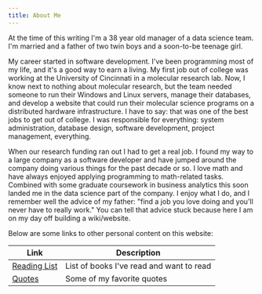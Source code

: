 ```yaml
---
title: About Me
---
```


At the time of this writing I'm a 38 year old manager of a data science team.  I'm married and a father of two twin boys and a soon-to-be teenage girl.

My career started in software development.  I've been programming most of my life, and it's a good way to earn a living.  My first job out of college was working at the University of Cincinnati in a molecular research lab.  Now, I know next to nothing about molecular research, but the team needed someone to run their Windows and Linux servers, manage their databases, and develop a website that could run their molecular science programs on a distributed hardware infrastructure.  I have to say: that was one of the best jobs to get out of college.  I was responsible for everything: system administration, database design, software development, project management, everything.

When our research funding ran out I had to get a real job.  I found my way to a large company as a software developer and have jumped around the company doing various things for the past decade or so.  I love math and have always enjoyed applying programming to math-related tasks.  Combined with some graduate coursework in business analytics this soon landed me in the data science part of the company. I enjoy what I do, and I remember well the advice of my father: "find a job you love doing and you'll never have to really work."  You can tell that advice stuck because here I am on my day off building a wiki/website.

Below are some links to other personal content on this website:

| Link | Description |
|------|-------------|
| [Reading List](personal/reading-list.md) | List of books I've read and want to read |
| [Quotes](personal/quotes) | Some of my favorite quotes |
